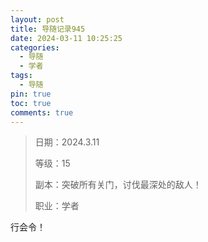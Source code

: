 ```yaml
---
layout: post
title: 导随记录945
date: 2024-03-11 10:25:25
categories:
  - 导随
  - 学者
tags:
  - 导随
pin: true
toc: true
comments: true
---
```

> 日期：2024.3.11
>
> 等级：15
>
> 副本：突破所有关门，讨伐最深处的敌人！
>
> 职业：学者

行会令！